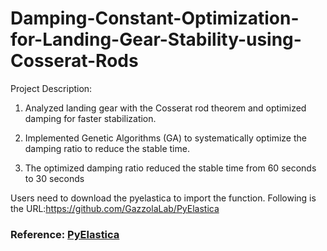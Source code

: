 # Damping-Constant-Optimization-for-Landing-Gear-Stability-using-Cosserat-Rods

Project Description:
1. Analyzed landing gear with the Cosserat rod theorem and optimized damping for faster stabilization.

2. Implemented Genetic Algorithms (GA) to systematically optimize the damping ratio to reduce the stable time.

3. The optimized damping ratio reduced the stable time from 60 seconds to 30 seconds

Users need to download the pyelastica to import the function. Following is the URL:https://github.com/GazzolaLab/PyElastica

### Reference: [PyElastica](https://github.com/GazzolaLab/PyElastica)
